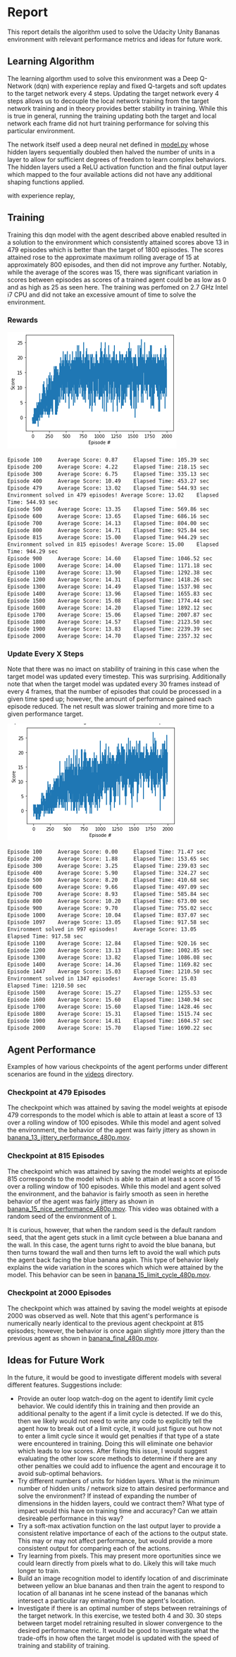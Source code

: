 [//]: # (Image References)

[scores]: ./scores.png "Scores"
[scores_update_every_30]: ./scores_update_every_30.png "Scores Updating Target every 30 Frames"

# Report

This report details the algorithm used to solve the Udacity Unity Bananas environment with relevant performance metrics and ideas for future work.

## Learning Algorithm

The learning algorthm used to solve this environment was a Deep Q-Network (dqn) with experience replay and fixed Q-targets and soft updates to the target network every 4 steps.  Updating the target network every 4 steps allows us to decouple the local network training from the target network training and in theory provides better stability in training.  While this is true in general, running the training updating both the target and local network each frame did not hurt training performance for solving this particular environment.

The network itself used a deep neural net defined in [model.py](./model.py) whose hidden layers sequentially doubled then halved the number of units in a layer to allow for sufficient degrees of freedom to learn complex behaviors.  The hidden layers used a ReLU activation function and the final output layer which mapped to the four available actions did not have any additional shaping functions applied.

with experience replay, 

## Training

Training this dqn model with the agent described above enabled resulted in a solution to the environment which consistently attained scores above 13 in 479 episodes which is better than the target of 1800 episodes.  The scores attained rose to the approximate maximum rolling average of 15 at approximately 800 episodes, and then did not improve any further.  Notably, while the average of the scores was 15, there was significant variation in scores between episodes as scores of a trained agent could be as low as 0 and as high as 25 as seen here.  The training was perfomed on 2.7 GHz Intel i7 CPU and did not take an excessive amount of time to solve the environment.

### Rewards
![scores][scores]

```
Episode 100 	Average Score: 0.87 	Elapsed Time: 105.39 sec
Episode 200 	Average Score: 4.22 	Elapsed Time: 218.15 sec
Episode 300 	Average Score: 6.75 	Elapsed Time: 335.13 sec
Episode 400 	Average Score: 10.49	Elapsed Time: 453.27 sec
Episode 479 	Average Score: 13.02	Elapsed Time: 544.93 sec
Environment solved in 479 episodes!	Average Score: 13.02	Elapsed Time: 544.93 sec
Episode 500 	Average Score: 13.35	Elapsed Time: 569.86 sec
Episode 600 	Average Score: 13.65	Elapsed Time: 686.16 sec
Episode 700 	Average Score: 14.13	Elapsed Time: 804.00 sec
Episode 800 	Average Score: 14.71	Elapsed Time: 925.84 sec
Episode 815 	Average Score: 15.00	Elapsed Time: 944.29 sec
Environment solved in 815 episodes!	Average Score: 15.00	Elapsed Time: 944.29 sec
Episode 900 	Average Score: 14.60	Elapsed Time: 1046.52 sec
Episode 1000	Average Score: 14.00	Elapsed Time: 1171.18 sec
Episode 1100	Average Score: 13.90	Elapsed Time: 1292.38 sec
Episode 1200	Average Score: 14.31	Elapsed Time: 1418.26 sec
Episode 1300	Average Score: 14.49	Elapsed Time: 1537.98 sec
Episode 1400	Average Score: 13.96	Elapsed Time: 1655.83 sec
Episode 1500	Average Score: 15.08	Elapsed Time: 1774.44 sec
Episode 1600	Average Score: 14.20	Elapsed Time: 1892.12 sec
Episode 1700	Average Score: 15.06	Elapsed Time: 2007.87 sec
Episode 1800	Average Score: 14.57	Elapsed Time: 2123.50 sec
Episode 1900	Average Score: 13.83	Elapsed Time: 2239.39 sec
Episode 2000	Average Score: 14.70	Elapsed Time: 2357.32 sec
```

### Update Every X Steps

Note that there was no imact on stability of training in this case when the target model was updated every timestep.  This was surprising.  Additionally note that when the target model was updated every 30 frames instead of every 4 frames, that the number of episodes that could be processed in a given time sped up; however, the amount of performance gained each episode reduced.  The net result was slower training and more time to a given performance target.

![scores_update_every_30][scores_update_every_30]

```
Episode 100 	Average Score: 0.00 	Elapsed Time: 71.47 sec
Episode 200 	Average Score: 1.88 	Elapsed Time: 153.65 sec
Episode 300 	Average Score: 3.25 	Elapsed Time: 239.03 sec
Episode 400 	Average Score: 5.90 	Elapsed Time: 324.27 sec
Episode 500 	Average Score: 8.20 	Elapsed Time: 410.68 sec
Episode 600 	Average Score: 9.66 	Elapsed Time: 497.09 sec
Episode 700 	Average Score: 8.93 	Elapsed Time: 585.84 sec
Episode 800 	Average Score: 10.20	Elapsed Time: 673.00 sec
Episode 900 	Average Score: 9.70 	Elapsed Time: 755.02 secc
Episode 1000	Average Score: 10.04	Elapsed Time: 837.07 sec
Episode 1097	Average Score: 13.05	Elapsed Time: 917.58 sec
Environment solved in 997 episodes! 	Average Score: 13.05	Elapsed Time: 917.58 sec
Episode 1100	Average Score: 12.84	Elapsed Time: 920.16 sec
Episode 1200	Average Score: 13.13	Elapsed Time: 1002.85 sec
Episode 1300	Average Score: 13.82	Elapsed Time: 1086.08 sec
Episode 1400	Average Score: 14.36	Elapsed Time: 1169.82 sec
Episode 1447	Average Score: 15.03	Elapsed Time: 1210.50 sec
Environment solved in 1347 episodes!	Average Score: 15.03	Elapsed Time: 1210.50 sec
Episode 1500	Average Score: 15.27	Elapsed Time: 1255.53 sec
Episode 1600	Average Score: 15.60	Elapsed Time: 1340.94 sec
Episode 1700	Average Score: 15.60	Elapsed Time: 1428.46 sec
Episode 1800	Average Score: 15.31	Elapsed Time: 1515.74 sec
Episode 1900	Average Score: 14.81	Elapsed Time: 1604.57 sec
Episode 2000	Average Score: 15.70	Elapsed Time: 1690.22 sec
```

## Agent Performance

Examples of how various checkpoints of the agent performs under different scenarios are found in the [videos](./videos) directory.

### Checkpoint at 479 Episodes

The checkpoint which was attained by saving the model weights at episode 479 corresponds to the model which is able to attain at least a score of 13 over a rolling window of 100 episodes.  While this model and agent solved the environment, the behavior of the agent was fairly jittery as shown in [banana_13_jittery_performance_480p.mov](./videos/banana_13_jittery_performance_480p.mov).

### Checkpoint at 815 Episodes

The checkpoint which was attained by saving the model weights at episode 815 corresponds to the model which is able to attain at least a score of 15 over a rolling window of 100 episodes.  While this model and agent solved the environment, and the bahavior is fairly smooth as seen in herethe behavior of the agent was fairly jittery as shown in [banana_15_nice_performance_480p.mov](videos/banana_15_nice_performance_480p.mov).  This video was obtained with a random seed of the environment of `1`.  

It is curious, however, that when the random seed is the default random seed, that the agent gets stuck in a limit cycle between a blue banana and the wall.  In this case, the agent turns right to avoid the blue banana, but then turns toward the wall and then turns left to avoid the wall which puts the agent back facing the blue banana again.  This type of behavior likely explains the wide variation in the scores which which were attained by the model.  This behavior can be seen in [banana_15_limit_cycle_480p.mov](./videos/banana_15_limit_cycle_480p.mov).

### Checkpoint at 2000 Episodes

The checkpoint which was attained by saving the model weights at episode 2000 was observed as well.  Note that this agent's performance is numerically nearly identical to the previous agent checkpoint at 815 episodes; however, the behavior is once again slightly more jittery than the previous agent as shown in [banana_final_480p.mov](./videos/banana_final_480p.mov). 

## Ideas for Future Work

In the future, it would be good to investigate different models with several different features.  Suggestions include:

* Provide an outer loop watch-dog on the agent to identify limit cycle behavior.  We could identify this in training and then provide an additional penalty to the agent if a limit cycle is detected.  If we do this, then we likely would not need to write any code to explicitly tell the agent how to break out of a limit cycle, it would just figure out how not to enter a limit cycle since it would get penalties if that type of a state were encountered in training. Doing this will eliminate one behavior which leads to low scores.  After fixing this issue, I would suggest evaluating the other low score methods to determine if there are any other penalties we could add to influence the agent and encourage it to avoid sub-optimal behaviors.
* Try different numbers of units for hidden layers.  What is the minimum number of hidden units / network size to attain desired performance and solve the environment?  If instead of expanding the number of dimensions in the hidden layers, could we contract them?  What type of impact would this have on training time and accuracy?  Can we attain desireable performance in this way?
* Try a soft-max activation function on the last output layer to provide a consistent relative importance of each of the actions to the output state.  This may or may not affect performance, but would provide a more consistent output for comparing each of the actions.
* Try learning from pixels.  This may present more oportunities since we could learn directly from pixels what to do.  Likely this will take much longer to train.
* Build an image recognition model to identify location of and discriminate between yellow an blue bananas and then train the agent to respond to location of all bananas int he scene instead of the bananas which intersect a particular ray eminating from the agent's location.
* Investigate if there is an optimal number of steps between retrainings of the target network.  In this exercise, we tested both 4 and 30.  30 steps between target model retraining resulted in slower convergence to the desired performance metric.  It would be good to investigate what the trade-offs in how often the target model is updated with the speed of training and stability of training.
